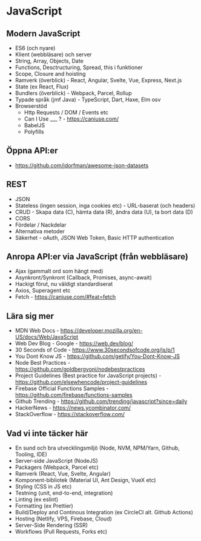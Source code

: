 # JavaScript

## Modern JavaScript

- ES6 (och nyare)
- Klient (webbläsare) och server
- String, Array, Objects, Date
- Functions, Desctructuring, Spread, this i funktioner
- Scope, Closure and hoisting
- Ramverk (överblick) - React, Angular, Svelte, Vue, Express, Next.js
- State (ex React, Flux)
- Bundlers (överblick) - Webpack, Parcel, Rollup
- Typade språk (jmf Java) - TypeScript, Dart, Haxe, Elm osv
- Browserstöd
  - Http Requests / DOM / Events etc
  - Can I Use \_\_\_ ? - https://caniuse.com/
  - BabelJS
  - Polyfills

## Öppna API:er

- https://github.com/jdorfman/awesome-json-datasets

## REST

- JSON
- Stateless (ingen session, inga cookies etc) - URL-baserat (och headers)
- CRUD - Skapa data (C), hämta data (R), ändra data (U), ta bort data (D)
- CORS
- Fördelar / Nackdelar
- Alternativa metoder
- Säkerhet - oAuth, JSON Web Token, Basic HTTP authentication

## Anropa API:er via JavaScript (från webbläsare)

- Ajax (gammalt ord som hängt med)
- Asynkront/Synkront (Callback, Promises, async-await)
- Hackigt förut, nu väldigt standardiserat
- Axios, Superagent etc
- Fetch - https://caniuse.com/#feat=fetch

## Lära sig mer

- MDN Web Docs - https://developer.mozilla.org/en-US/docs/Web/JavaScript
- Web Dev Blog - Google - https://web.dev/blog/
- 30 Seconds of Code - https://www.30secondsofcode.org/js/p/1
- You Dont Know JS - https://github.com/getify/You-Dont-Know-JS
- Node Best Practices - https://github.com/goldbergyoni/nodebestpractices
- Project Guidelines (Best practice for JavaScript projects) - https://github.com/elsewhencode/project-guidelines
- Firebase Official Functions Samples - https://github.com/firebase/functions-samples
- Github Trending - https://github.com/trending/javascript?since=daily
- HackerNews - https://news.ycombinator.com/
- StackOverflow - https://stackoverflow.com/

## Vad vi inte täcker här

- En sund och bra utvecklingsmiljö (Node, NVM, NPM/Yarn, Github, Tooling, IDE)
- Server-side JavaScript (NodeJS)
- Packagers (Webpack, Parcel etc)
- Ramverk (React, Vue, Svelte, Angular)
- Komponent-bibliotek (Material UI, Ant Design, VueX etc)
- Styling (CSS in JS etc)
- Testning (unit, end-to-end, integration)
- Linting (ex eslint)
- Formatting (ex Prettier)
- Build/Deploy and Continous Integration (ex CircleCI alt. Github Actions)
- Hosting (Netlify, VPS, Firebase, Cloud)
- Server-Side Rendering (SSR)
- Workflows (Pull Requests, Forks etc)
